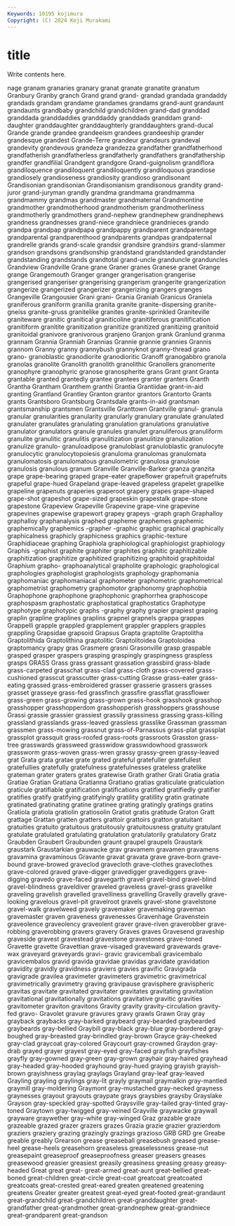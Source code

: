 ```yaml
---
Keywords: 10195 kojimura
Copyright: (C) 2024 Koji Murakami
---
```


# title

Write contents here.



nage granam granaries
granary granat granate granatite granatum Granbury Granby granch Grand grand
grand- grandad grandada grandaddy grandads grandam grandame grandames grandams grand-aunt
grandaunt grandaunts grandbaby grandchild grandchildren grand-dad granddad granddada granddaddies granddaddy
granddads granddam grand-daughter granddaughter granddaughterly granddaughters grand-ducal Grande grande grandee
grandeeism grandees grandeeship grander grandesque grandest Grande-Terre grandeur grandeurs grandeval
grandevity grandevous grandeza grandezza grandfather grandfatherhood grandfatherish grandfatherless grandfatherly grandfathers
grandfathership grandfer grandfilial Grandgent grandgore Grand-guignolism grandiflora grandiloquence grandiloquent grandiloquently
grandiloquous grandiose grandiosely grandioseness grandiosity grandioso grandisonant Grandisonian grandisonian Grandisonianism
grandisonous grandity grand-juror grand-juryman grandly grandma grandmama grandmamma grandmammy grandmas
grandmaster grandmaternal Grandmontine grandmother grandmotherhood grandmotherism grandmotherliness grandmotherly grandmothers grand-nephew
grandnephew grandnephews grandness grandnesses grand-niece grandniece grandnieces grando grandpa grandpap
grandpapa grandpappy grandparent grandparentage grandparental grandparenthood grandparents grandpas grandpaternal grandrelle
grands grand-scale grandsir grandsire grandsirs grand-slammer grandson grandsons grandsonship grandstand
grandstanded grandstander grandstanding grandstands grandtotal grand-uncle granduncle granduncles Grandview Grandville
Grane grane Graner granes Granese granet Grange grange Grangemouth Granger
granger grangerisation grangerise grangerised grangeriser grangerising grangerism grangerite grangerization grangerize
grangerized grangerizer grangerizing grangers granges Grangeville Grangousier Grani grani- Grania
Graniah Granicus Graniela graniferous graniform granilla granita granite granite-dispersing granite-gneiss
granite-gruss granitelike granites granite-sprinkled Graniteville graniteware granitic granitical graniticoline granitiferous
granitification granitiform granitite granitization granitize granitized granitizing granitoid granitoidal granivore
granivorous granjeno Granjon grank Granlund granma grannam Grannia Granniah Grannias
Grannie grannie grannies Grannis grannom Granny granny grannybush grannyknot granny-thread
grano grano- granoblastic granodiorite granodioritic Granoff granogabbro granola granolas granolite
Granolith granolith granolithic Granollers granomerite granophyre granophyric granose granospherite grans
Grant grant Granta grantable granted grantedly grantee grantees granter granters
Granth Grantha Grantham Granthem granthi Grantia Grantiidae grant-in-aid granting Grantland
Grantley Granton grantor grantors Grantorto Grants grants Grantsboro Grantsburg Grantsdale
grants-in-aid grantsman grantsmanship grantsmen Grantsville Granttown Grantville granul- granula granular
granularities granularity granularly granulary granulate granulated granulater granulates granulating granulation
granulations granulative granulator granulators granule granules granulet granuliferous granuliform granulite
granulitic granulitis granulitization granulitize granulization granulize granulo- granuloadipose granuloblast granuloblastic
granulocyte granulocytic granulocytopoiesis granuloma granulomas granulomata granulomatosis granulomatous granulometric granulosa
granulose granulosis granulous granum Granville Granville-Barker granza granzita grape grape-bearing
graped grape-eater grapeflower grapefruit grapefruits grapeful grape-hued Grapeland grape-leaved grapeless
grapelet grapelike grapeline grapenuts graperies graperoot grapery grapes grape-shaped grape-shot
grapeshot grape-sized grapeskin grapestalk grape-stone grapestone Grapeview Grapeville Grapevine grape-vine
grapevine grapevines grapewise grapewort grapey grapeys -graph graph Graphalloy graphalloy
graphanalysis graphed grapheme graphemes graphemic graphemically graphemics -grapher -graphic graphic
graphical graphically graphicalness graphicly graphicness graphics graphic-texture Graphidiaceae graphing Graphiola
graphiological graphiologist graphiology Graphis -graphist graphite graphiter graphites graphitic graphitizable
graphitization graphitize graphitized graphitizing graphitoid graphitoidal Graphium grapho- graphoanalytical grapholite
graphologic graphological graphologies graphologist graphologists graphology graphomania graphomaniac graphomaniacal graphometer
graphometric graphometrical graphometrist graphometry graphomotor graphonomy graphophobia Graphophone graphophone graphophonic
graphorrhea graphoscope graphospasm graphostatic graphostatical graphostatics Graphotype graphotype graphotypic graphs
-graphy graphy grapier grapiest graping graplin grapline graplines graplins grapnel
grapnels grappa grappas Grappelli grapple grappled grapplement grappler grapplers grapples
grappling Grapsidae grapsoid Grapsus Grapta graptolite Graptolitha Graptolithida Graptolithina graptolitic
Graptolitoidea Graptoloidea graptomancy grapy gras Grasmere grasni Grasonville grasp graspable
grasped grasper graspers grasping graspingly graspingness graspless grasps GRASS Grass
grass grassant grassation grassbird grass-blade grass-carpeted grasschat grass-clad grass-cloth grass-covered
grass-cushioned grasscut grasscutter grass-cutting Grasse grass-eater grass-eating grassed grass-embroidered grasser
grasserie grassers grasses grasset grasseye grass-fed grassfinch grassfire grassflat grassflower
grass-green grass-growing grass-grown grass-hook grasshook grasshop grasshopper grasshopperdom grasshopperish grasshoppers
grasshouse Grassi grassie grassier grassiest grassily grassiness grassing grass-killing grassland
grasslands grass-leaved grassless grasslike Grassman grassman grassmen grass-mowing grassnut grass-of-Parnassus
grass-plat grassplat grassplot grassquit grass-roofed grass-roots grassroots Grasston grass-tree grasswards
grassweed grasswidow grasswidowhood grasswork grassworm grass-woven grass-wren grassy grassy-green grassy-leaved
grat Grata grata gratae grate grated grateful gratefuller gratefullest gratefullies
gratefully gratefulness gratefulnesses grateless gratelike grateman grater graters grates gratewise
Grath grather Grati Gratia gratia Gratiae Gratian Gratiana Gratianna Gratiano
gratias graticulate graticulation graticule gratifiable gratification gratifications gratified gratifiedly gratifier
gratifies gratify gratifying gratifyingly gratility gratillity gratin gratinate gratinated gratinating
gratine gratinee grating gratingly gratings gratins Gratiola gratiola gratiolin gratiosolin
Gratiot gratis gratitude Graton Gratt grattage Grattan gratten gratters grattoir
grattoirs gratton gratuitant gratuities gratuito gratuitous gratuitously gratuitousness gratuity gratulant
gratulate gratulated gratulating gratulation gratulatorily gratulatory Gratz Graubden Graubert Graubunden
graunt graupel graupels Graustark graustark Graustarkian grauwacke grav gravamem gravamen
gravamens gravamina gravaminous Gravante gravat gravata grave grave-born grave-bound grave-browed
graveclod gravecloth grave-clothes graveclothes grave-colored graved grave-digger gravedigger gravediggers grave-digging
gravedo grave-faced gravegarth gravel gravel-bind gravel-blind gravel-blindness graveldiver graveled graveless
gravel-grass gravelike graveling gravelish gravelled gravelliness gravelling Gravelly gravelly grave-looking
gravelous gravel-pit gravelroot gravels gravel-stone gravelstone gravel-walk gravelweed gravely gravemaker
gravemaking graveman gravemaster graven graveness gravenesses Gravenhage Gravenstein graveolence graveolency
graveolent graver grave-riven graverobber grave-robbing graverobbing gravers gravery Graves graves
Gravesend graveship graveside gravest gravestead gravestone gravestones grave-toned Gravette gravette
Gravettian grave-visaged graveward gravewards grave-wax graveyard graveyards gravi- gravic gravicembali
gravicembalo gravicembalos gravid gravida gravidae gravidas gravidate gravidation gravidity gravidly
gravidness graviers gravies gravific Gravigrada gravigrade gravilea gravimeter gravimeters gravimetric
gravimetrical gravimetrically gravimetry graving gravipause gravisphere gravispheric gravitas gravitate gravitated
gravitater gravitates gravitating gravitation gravitational gravitationally gravitations gravitative gravitic gravities
gravitometer graviton gravitons Gravity gravity gravity-circulation gravity-fed gravo- Gravolet gravure
gravures gravy grawls Grawn Gray gray grayback graybacks gray-barked graybeard
gray-bearded graybearded graybeards gray-bellied Graybill gray-black gray-blue gray-bordered gray-boughed gray-breasted
gray-brindled gray-brown Grayce gray-cheeked gray-clad graycoat gray-colored Graycourt gray-crowned Graydon
gray-drab grayed grayer grayest gray-eyed gray-faced grayfish grayfishes grayfly gray-gowned
gray-green gray-grown grayhair gray-haired grayhead gray-headed gray-hooded grayhound gray-hued graying
grayish grayish-brown grayishness graylag graylags Grayland gray-leaf gray-leaved Grayling grayling
graylings gray-lit grayly graymail graymalkin gray-mantled graymill gray-moldering Graymont gray-mustached
gray-necked grayness graynesses grayout grayouts graypate grays graysbies graysby Grayslake
Grayson gray-speckled gray-spotted Graysville gray-tailed gray-tinted gray-toned Graytown gray-twigged gray-veined
Grayville graywacke graywall grayware graywether gray-white gray-winged Graz grazable graze
grazeable grazed grazer grazers grazes Grazia grazie grazier grazierdom graziers
graziery grazing grazingly grazings grazioso GRB GRD gre Greabe greable
greably Grearson grease greaseball greasebush greased grease-heel grease-heels greasehorn greaseless
greaselessness grease-nut greasepaint greaseproof greaseproofness greaser greasers greases greasewood greasier
greasiest greasily greasiness greasing greasy greasy-headed Great great great- great-armed
great-aunt great-bellied great-boned great-children great-circle great-coat greatcoat greatcoated greatcoats great-crested
great-eared greaten greatened greatening greatens Greater greater greatest great-eyed great-footed
great-grandaunt great-grandchild great-grandchildren great-granddaughter great-grandfather great-grandmother great-grandnephew great-grandniece great-grandparent great-grandson
